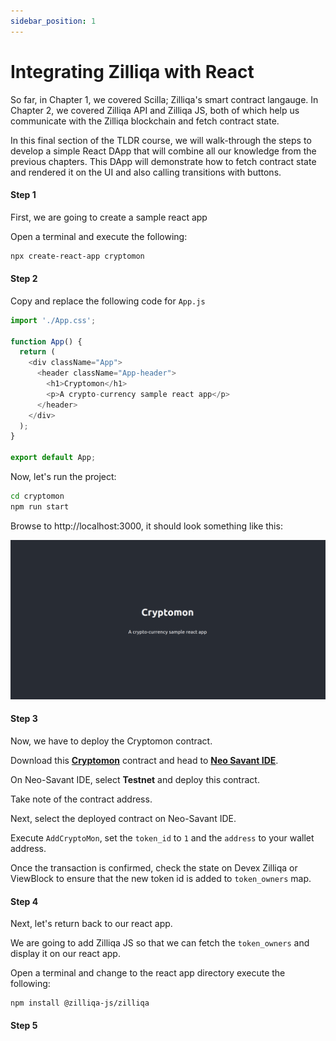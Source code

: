 ```yaml
---
sidebar_position: 1
---
```


# Integrating Zilliqa with React

So far, in Chapter 1, we covered Scilla; Zilliqa's smart contract langauge. In Chapter 2, we covered Zilliqa API and Zilliqa JS, both of which help us communicate with the Zilliqa blockchain and fetch contract state.

In this final section of the TLDR course, we will walk-through the steps to develop a simple React DApp that will combine all our knowledge from the previous chapters. This DApp will demonstrate how to fetch contract state and rendered it on the UI and also calling transitions with buttons.

#### Step 1

First, we are going to create a sample react app

Open a terminal and execute the following:

```bash
npx create-react-app cryptomon
```

#### Step 2

Copy and replace the following code for `App.js`

```javascript title="/cryptomon/src/App.js"
import './App.css';

function App() {
  return (
    <div className="App">
      <header className="App-header">
        <h1>Cryptomon</h1>
        <p>A crypto-currency sample react app</p>
      </header>
    </div>
  );
}

export default App;
```

Now, let's run the project:

```bash
cd cryptomon
npm run start
```

Browse to http://localhost:3000, it should look something like this:

![Main Page](./screenshots/main.png)


#### Step 3

Now, we have to deploy the Cryptomon contract.

Download this [**Cryptomon**](https://github.com/teye/zilliqa-tldr-dapp-course/tree/main/exercises/chapter3/cryptomon.scilla) contract and head to [**Neo Savant IDE**](https://ide.zilliqa.com).

On Neo-Savant IDE, select **Testnet** and deploy this contract.

Take note of the contract address.

Next, select the deployed contract on Neo-Savant IDE. 

Execute `AddCryptoMon`, set the `token_id` to `1` and the `address` to your wallet address. 

Once the transaction is confirmed, check the state on Devex Zilliqa or ViewBlock to ensure that the new token id is added to `token_owners` map.

#### Step 4

Next, let's return back to our react app. 

We are going to add Zilliqa JS so that we can fetch the `token_owners` and display it on our react app.

Open a terminal and change to the react app directory execute the following:

```
npm install @zilliqa-js/zilliqa
```

#### Step 5
